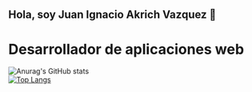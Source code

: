 ## Hola, soy Juan Ignacio Akrich Vazquez 👋

# Desarrollador de aplicaciones web 

![Anurag's GitHub stats](https://github-readme-stats.vercel.app/api?username=Ignacio-Akrich&show_icons=true&theme=dark&count_private=true&show_icons=true)  
[![Top Langs](https://github-readme-stats.vercel.app/api/top-langs/?username=Ignacio-Akrich&theme=dark)](https://github.com/Ignacio-Akrich/github-readme-stats)

<!--
**Ignacio-Akrich/Ignacio-Akrich** is a ✨ _special_ ✨ repository because its `README.md` (this file) appears on your GitHub profile.

Here are some ideas to get you started:

- 🔭 I’m currently working on ...
- 🌱 I’m currently learning ...
- 👯 I’m looking to collaborate on ...
- 🤔 I’m looking for help with ...
- 💬 Ask me about ...
- 📫 How to reach me: ...
- 😄 Pronouns: ...
- ⚡ Fun fact: ...
-->
